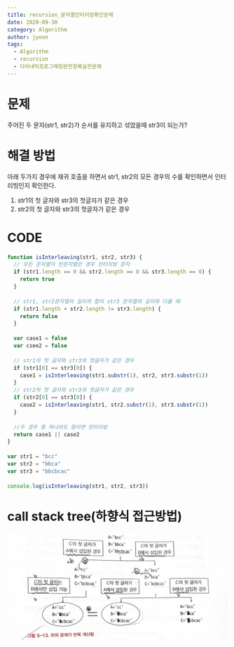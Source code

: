 ```yaml
---
title: recursion_문자열인터리빙확인문제
date: 2020-09-30
category: Algorithm
author: jyoon
tags:
  - Algorithm
  - recursion
  - 다이내믹프로그래밍완전정복실전문제
---
```


# 문제

주어진 두 문자(str1, str2)가 순서를 유지하고 섞었을때 str3이 되는가?

# 해결 방법

아래 두가지 경우에 재귀 호출을 하면서 str1, str2의 모든 경우의 수를 확인하면서 인터리빙인지 확인한다.

1. str1의 첫 글자와 str3의 첫글자가 같은 경우
2. str2의 첫 글자와 str3의 첫글자가 같은 경우

# CODE

```js
function isInterleaving(str1, str2, str3) {
  // 모든 문자열이 빈문자열인 경우 인터리빙 문자
  if (str1.length == 0 && str2.length == 0 && str3.length == 0) {
    return true
  }

  // str1, str2문자열의 길이의 합이 str3 문자열의 길이와 다를 때
  if (str1.length + str2.length != str3.length) {
    return false
  }

  var case1 = false
  var csee2 = false

  // str1의 첫 글자와 str3의 첫글자가 같은 경우
  if (str1[0] == str3[0]) {
    case1 = isInterleaving(str1.substr(1), str2, str3.substr(1))
  }
  // str2의 첫 글자와 str3의 첫글자가 같은 경우
  if (str2[0] == str3[0]) {
    case2 = isInterleaving(str1, str2.substr(1), str3.substr(1))
  }

  //두 경우 중 하나라도 참이면 인터리빙
  return case1 || case2
}

var str1 = "bcc"
var str2 = "bbca"
var str3 = "bbcbcac"

console.log(isInterleaving(str1, str2, str3))
```

# call stack tree(하향식 접근방법)

![](./img/03_문자열인터리빙확인문제_recursion.jpeg)
